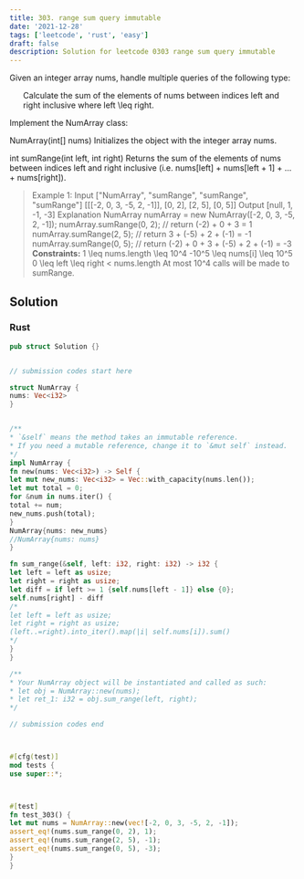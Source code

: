 ```yaml
---
title: 303. range sum query immutable
date: '2021-12-28'
tags: ['leetcode', 'rust', 'easy']
draft: false
description: Solution for leetcode 0303 range sum query immutable
---
```




Given an integer array nums, handle multiple queries of the following type:

<ol>

Calculate the sum of the elements of nums between indices left and right inclusive where left <TeX>\leq</TeX> right.

</ol>

Implement the NumArray class:



NumArray(int[] nums) Initializes the object with the integer array nums.

int sumRange(int left, int right) Returns the sum of the elements of nums between indices left and right inclusive (i.e. nums[left] + nums[left + 1] + ... + nums[right]).





>   Example 1:
>   Input
>   ["NumArray", "sumRange", "sumRange", "sumRange"]
>   [[[-2, 0, 3, -5, 2, -1]], [0, 2], [2, 5], [0, 5]]
>   Output
>   [null, 1, -1, -3]
>   Explanation
>   NumArray numArray <TeX>=</TeX> new NumArray([-2, 0, 3, -5, 2, -1]);
>   numArray.sumRange(0, 2); // return (-2) + 0 + 3 <TeX>=</TeX> 1
>   numArray.sumRange(2, 5); // return 3 + (-5) + 2 + (-1) <TeX>=</TeX> -1
>   numArray.sumRange(0, 5); // return (-2) + 0 + 3 + (-5) + 2 + (-1) <TeX>=</TeX> -3
**Constraints:**
>   	1 <TeX>\leq</TeX> nums.length <TeX>\leq</TeX> 10^4
>   	-10^5 <TeX>\leq</TeX> nums[i] <TeX>\leq</TeX> 10^5
>   	0 <TeX>\leq</TeX> left <TeX>\leq</TeX> right < nums.length
>   	At most 10^4 calls will be made to sumRange.


## Solution


### Rust
```rust
pub struct Solution {}


// submission codes start here

struct NumArray {
nums: Vec<i32>
}


/**
* `&self` means the method takes an immutable reference.
* If you need a mutable reference, change it to `&mut self` instead.
*/
impl NumArray {
fn new(nums: Vec<i32>) -> Self {
let mut new_nums: Vec<i32> = Vec::with_capacity(nums.len());
let mut total = 0;
for &num in nums.iter() {
total += num;
new_nums.push(total);
}
NumArray{nums: new_nums}
//NumArray{nums: nums}
}

fn sum_range(&self, left: i32, right: i32) -> i32 {
let left = left as usize;
let right = right as usize;
let diff = if left >= 1 {self.nums[left - 1]} else {0};
self.nums[right] - diff
/*
let left = left as usize;
let right = right as usize;
(left..=right).into_iter().map(|i| self.nums[i]).sum()
*/
}
}

/**
* Your NumArray object will be instantiated and called as such:
* let obj = NumArray::new(nums);
* let ret_1: i32 = obj.sum_range(left, right);
*/

// submission codes end



#[cfg(test)]
mod tests {
use super::*;



#[test]
fn test_303() {
let mut nums = NumArray::new(vec![-2, 0, 3, -5, 2, -1]);
assert_eq!(nums.sum_range(0, 2), 1);
assert_eq!(nums.sum_range(2, 5), -1);
assert_eq!(nums.sum_range(0, 5), -3);
}
}

```
